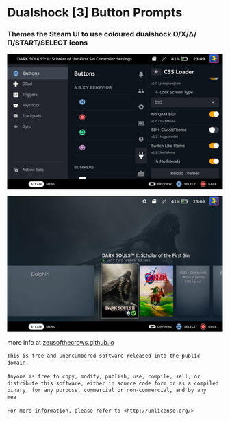 # Dualshock [3] Button Prompts

### Themes the Steam UI to use coloured dualshock Ο/Χ/Δ/Π/START/SELECT icons

![controller config / quick access menu](/images/Icon%20Packer/DS3/config-qam.jpg)

![library view](/images/Icon%20Packer/DS3/library.jpg)

more info at [zeusofthecrows.github.io](https://zeusofthecrows.github.io/games/mods/nsx)

```
This is free and unencumbered software released into the public domain.

Anyone is free to copy, modify, publish, use, compile, sell, or
distribute this software, either in source code form or as a compiled
binary, for any purpose, commercial or non-commercial, and by any
mea

For more information, please refer to <http://unlicense.org/>
```
